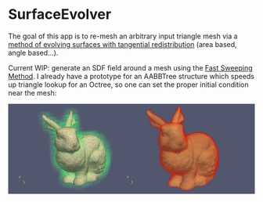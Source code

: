 # SurfaceEvolver

The goal of this app is to re-mesh an arbitrary input triangle mesh via a [method of evolving surfaces with tangential redistribution](http://www.math.sk/mikula/mrss_SISC.pdf) (area based, angle based...).

Current WIP: generate an SDF field around a mesh using the [Fast Sweeping Method](https://graphics.stanford.edu/courses/cs468-03-fall/Papers/zhao_fastsweep1.pdf). I already have a prototype for an AABBTree structure which speeds up triangle lookup for an Octree, so one can set the proper initial condition near the mesh:

![Voxelization](https://github.com/MCInversion/SurfaceEvolverDevelop/blob/master/SurfaceEvolver/BunnyAABBToOctree.jpg?raw=true)
